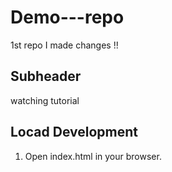 # Demo---repo
1st repo
I made changes !!

## Subheader

watching tutorial

## Locad Development

1. Open index.html in your browser.
